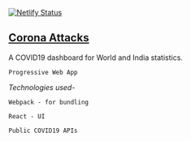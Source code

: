 [![Netlify Status](https://api.netlify.com/api/v1/badges/2f837880-a2c7-48eb-8148-49386bfeee5f/deploy-status)](https://app.netlify.com/sites/corona-attacks/deploys)
## [Corona Attacks](https://corona-attacks.netlify.app)
A COVID19 dashboard for World and India statistics.

`Progressive Web App`

*Technologies used-*

`Webpack - for bundling`

`React - UI`

`Public COVID19 APIs`